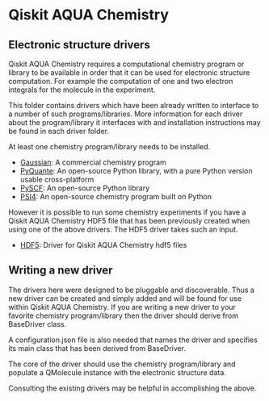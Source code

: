 # Qiskit AQUA Chemistry

## Electronic structure drivers

Qiskit AQUA Chemistry requires a computational chemistry program or library to be available in
order that it can be used for electronic structure computation. For example the computation of one and two electron
integrals for the molecule in the experiment.

This folder contains drivers which have been already written to interface to a number of such programs/libraries. More
information for each driver about the program/library it interfaces with and installation instructions may be found in
each driver folder.

At least one chemistry program/library needs to be installed.

* [Gaussian](./gaussiand/README.md): A commercial chemistry program  
* [PyQuante](./pyquanted/README.md): An open-source Python library, with a pure Python version usable cross-platform
* [PySCF](./pyscfd/README.md): An open-source Python library 
* [PSI4](./psi4d/README.md): An open-source chemistry program built on Python

However it is possible to run some chemistry experiments if you have a Qiskit AQUA Chemistry HDF5 file that has been
previously created when using one of the above drivers. The HDF5 driver takes such an input. 

* [HDF5](./hdf5d/README.md): Driver for Qiskit AQUA Chemistry hdf5 files    

## Writing a new driver

The drivers here were designed to be pluggable and discoverable. Thus a new driver can be created and simply added and
will be found for use within Qiskit AQUA Chemistry. If you are writing a new driver to your favorite chemistry
program/library then the driver should derive from BaseDriver class.

A configuration.json file is also needed that names the driver and specifies its main class that has been
derived from BaseDriver.

The core of the driver should use the chemistry program/library and populate a QMolecule instance with the electronic
structure data.
 
Consulting the existing drivers may be helpful in accomplishing the above.
